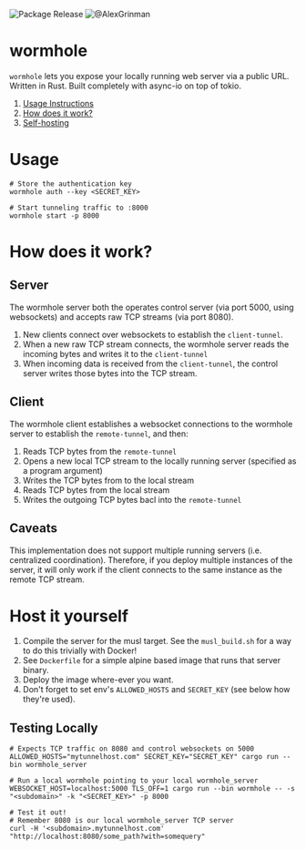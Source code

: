 ![Package Release](https://github.com/agrinman/wormhole/workflows/Package%20Release/badge.svg)   ![@AlexGrinman](https://img.shields.io/twitter/follow/alexgrinman?label=%40AlexGrinman)
# wormhole
`wormhole` lets you expose your locally running web server via a public URL.
Written in Rust. Built completely with async-io on top of tokio.

1. [Usage Instructions](#usage)
2. [How does it work?](#how-does-it-work)
3. [Self-hosting](#host-it-yourself)

# Usage
```shell script
# Store the authentication key
wormhole auth --key <SECRET_KEY>

# Start tunneling traffic to :8000
wormhole start -p 8000
```

# How does it work?
## Server
The wormhole server both the operates control server (via port 5000, using websockets) and accepts 
raw TCP streams (via port 8080).

1. New clients connect over websockets to establish the `client-tunnel`. 
2. When a new raw TCP stream connects, the wormhole server reads the incoming bytes and writes it to the `client-tunnel`
3. When incoming data is received from the `client-tunnel`, the control server writes those bytes into the TCP stream.

## Client
The wormhole client establishes a websocket connections to the wormhole server to establish the `remote-tunnel`,
and then:

1. Reads TCP bytes from the `remote-tunnel`
2. Opens a new local TCP stream to the locally running server (specified as a program argument)
3. Writes the TCP bytes from to the local stream
4. Reads TCP bytes from the local stream
5. Writes the outgoing TCP bytes bacl into the `remote-tunnel`

## Caveats
This implementation does not support multiple running servers (i.e. centralized coordination).
Therefore, if you deploy multiple instances of the server, it will only work if the client connects to the same instance
as the remote TCP stream.

# Host it yourself
1. Compile the server for the musl target. See the `musl_build.sh` for a way to do this trivially with Docker!
2. See `Dockerfile` for a simple alpine based image that runs that server binary.
3. Deploy the image where-ever you want.
4. Don't forget to set env's `ALLOWED_HOSTS` and `SECRET_KEY` (see below how they're used).

## Testing Locally
```shell script
# Expects TCP traffic on 8080 and control websockets on 5000
ALLOWED_HOSTS="mytunnelhost.com" SECRET_KEY="SECRET_KEY" cargo run --bin wormhole_server

# Run a local wormhole pointing to your local wormhole_server
WEBSOCKET_HOST=localhost:5000 TLS_OFF=1 cargo run --bin wormhole -- -s "<subdomain>" -k "<SECRET_KEY>" -p 8000

# Test it out!
# Remember 8080 is our local wormhole_server TCP server
curl -H '<subdomain>.mytunnelhost.com' "http://localhost:8080/some_path?with=somequery"
```

